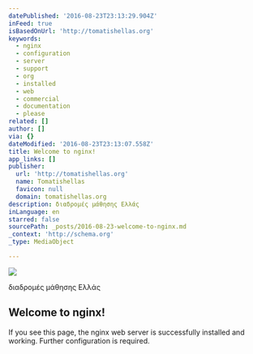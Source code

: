 ```yaml
---
datePublished: '2016-08-23T23:13:29.904Z'
inFeed: true
isBasedOnUrl: 'http://tomatishellas.org'
keywords:
  - nginx
  - configuration
  - server
  - support
  - org
  - installed
  - web
  - commercial
  - documentation
  - please
related: []
author: []
via: {}
dateModified: '2016-08-23T23:13:07.558Z'
title: Welcome to nginx!
app_links: []
publisher:
  url: 'http://tomatishellas.org'
  name: Tomatishellas
  favicon: null
  domain: tomatishellas.org
description: διαδρομές μάθησης Ελλάς
inLanguage: en
starred: false
sourcePath: _posts/2016-08-23-welcome-to-nginx.md
_context: 'http://schema.org'
_type: MediaObject

---
```

![](https://the-grid-user-content.s3-us-west-2.amazonaws.com/999d5633-d38f-4d88-9cea-188c70fa3579.jpg)

διαδρομές μάθησης Ελλάς

<article style=""><h1>Welcome to nginx!</h1><p>If you see this page, the nginx web server is successfully installed and working. Further configuration is required.</p></article>